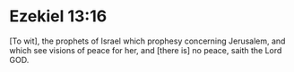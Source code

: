 # Ezekiel 13:16

[To wit], the prophets of Israel which prophesy concerning Jerusalem, and which see visions of peace for her, and [there is] no peace, saith the Lord GOD.